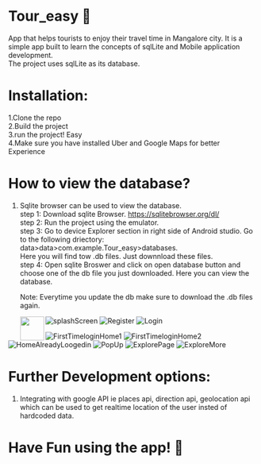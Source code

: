 # Tour_easy 🚀
App that helps tourists to enjoy their travel time in Mangalore city. It is a simple app built to learn the concepts of sqlLite and Mobile application development.  
The project uses sqlLite as its database.

# Installation:
1.Clone the repo <br/>
2.Build the project <br/>
3.run the project! Easy <br/>
4.Make sure you have installed Uber and Google Maps for better Experience

# How to view the database?

1. Sqlite browser can be used to view the database. <br/>
    step 1: Download sqlite Browser. https://sqlitebrowser.org/dl/   <br/>
    step 2: Run the project using the emulator. <br/>
    step 3: Go to device Explorer section in right side of Android studio. Go to the following driectory: <br/>
            data>data>com.example.Tour_easy>databases. <br/>
            Here you will find tow .db files. Just downnload these files. <br/>
    step 4: Open sqlite Broswer and click on open database button and choose one of the db file you just downloaded. Here you can view the database. <br/>
    
    Note: Everytime you update the db make sure to download the .db files again. <br/>
    
   <a href="url"><img src="https://user-images.githubusercontent.com/84183957/182010616-e2c03f27-3ea7-4fec-956b-9b6d3ee21e85.jpg" align="left" height="48" width="48" ></a>
    
  ![splashScreen](https://user-images.githubusercontent.com/84183957/182010616-e2c03f27-3ea7-4fec-956b-9b6d3ee21e85.jpg)
![Register](https://user-images.githubusercontent.com/84183957/182010623-4b86b1e7-8cf8-497f-bd79-1ee03e2e0d4f.jpg)
![Login](https://user-images.githubusercontent.com/84183957/182010631-558a83f4-6712-41db-968a-7bcbb54a75c1.jpg)

![FirstTimeloginHome1](https://user-images.githubusercontent.com/84183957/182010634-b03d481b-9a7d-419b-83a0-7c81748e6ba0.jpg)
![FirstTimeloginHome2](https://user-images.githubusercontent.com/84183957/182010640-40ac9070-5013-4d6c-9ebc-514c2f667452.jpg)
![HomeAlreadyLoogedin](https://user-images.githubusercontent.com/84183957/182010643-32546738-6898-427c-97b1-3b82dd17d002.jpg)
![PopUp](https://user-images.githubusercontent.com/84183957/182010647-97adc971-ac6d-4443-8e1e-0450eda8475a.jpg)
![ExplorePage](https://user-images.githubusercontent.com/84183957/182010649-8de90581-7bcf-4d2b-bc99-edf3505fea94.jpg)
![ExploreMore](https://user-images.githubusercontent.com/84183957/182010651-5ac211c5-7f16-4e79-8292-f334426d0d79.jpg)

 # Further Development options:
 1. Integrating with google API ie places api, direction api, geolocation api which can be used to get realtime location of the user insted of hardcoded       data. 
 


# Have Fun using the app! 🚀

